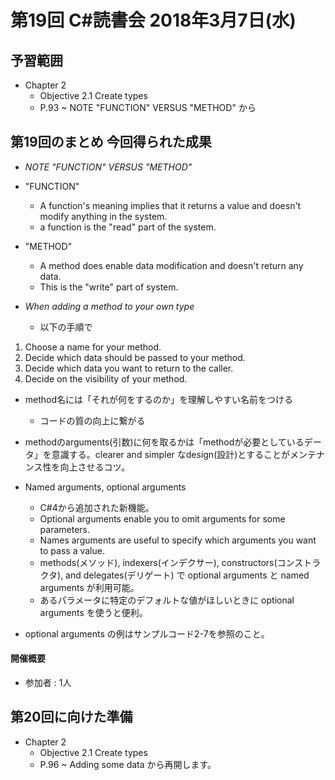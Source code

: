 # 第19回 C#読書会 2018年3月7日(水)

## 予習範囲

* Chapter 2
    * Objective 2.1 Create types
    * P.93 ~ NOTE "FUNCTION" VERSUS "METHOD" から

## 第19回のまとめ 今回得られた成果

* *NOTE "FUNCTION" VERSUS "METHOD"*

* "FUNCTION"
    * A function's meaning implies that it returns a value and doesn't modify anything in the system.
    * a function is the "read" part of the system.

* "METHOD"
    * A method does enable data modification and doesn't return any data.
    * This is the "write" part of system.

* *When adding a method to your own type*
    * 以下の手順で

1. Choose a name for your method.
2. Decide which data should be passed to your method.
3. Decide which data you want to return to the caller.
4. Decide on the visibility of your method.

* method名には「それが何をするのか」を理解しやすい名前をつける
    * コードの質の向上に繋がる

* methodのarguments(引数)に何を取るかは「methodが必要としているデータ」を意識する。clearer and simpler なdesign(設計)とすることがメンテナンス性を向上させるコツ。

* Named arguments, optional arguments
    * C#4から追加された新機能。
    * Optional arguments enable you to omit arguments for some parameters.
    * Names arguments are useful to specify which arguments you want to pass a value.
    * methods(メソッド), indexers(インデクサー), constructors(コンストラクタ), and delegates(デリゲート) で optional arguments と named arguments が利用可能。
    * あるパラメータに特定のデフォルトな値がほしいときに optional arguments を使うと便利。

* optional arguments の例はサンプルコード2-7を参照のこと。

#### 開催概要

* 参加者 : 1人

## 第20回に向けた準備

* Chapter 2
    * Objective 2.1 Create types
    * P.96 ~ Adding some data から再開します。
